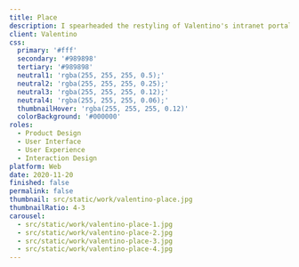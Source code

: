 ```yaml
---
title: Place
description: I spearheaded the restyling of Valentino's intranet portal, a vital platform utilized by Valentino employees. Key functionalities encompassed calendar management, company news dissemination, social and magazine streams, and access to online courses.
client: Valentino
css:
  primary: '#fff'
  secondary: '#989898'
  tertiary: '#989898'
  neutral1: 'rgba(255, 255, 255, 0.5);'
  neutral2: 'rgba(255, 255, 255, 0.25);'
  neutral3: 'rgba(255, 255, 255, 0.12);'
  neutral4: 'rgba(255, 255, 255, 0.06);'
  thumbnailHover: 'rgba(255, 255, 255, 0.12)'
  colorBackground: '#000000'
roles:
  - Product Design
  - User Interface
  - User Experience
  - Interaction Design
platform: Web
date: 2020-11-20
finished: false
permalink: false
thumbnail: src/static/work/valentino-place.jpg
thumbnailRatio: 4-3
carousel:
  - src/static/work/valentino-place-1.jpg
  - src/static/work/valentino-place-2.jpg
  - src/static/work/valentino-place-3.jpg
  - src/static/work/valentino-place-4.jpg
---
```

